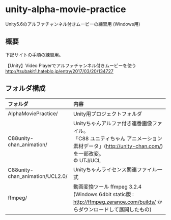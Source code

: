 # unity-alpha-movie-practice
Unity5.6のアルファチャンネル付きムービーの練習用 (Windows用)


## 概要

下記サイトの手順の練習用。

【Unity】Video Playerでアルファチャンネル付きムービーを使う  
http://tsubakit1.hateblo.jp/entry/2017/03/20/134727

## フォルダ構成

| フォルダ | 内容 |
|:-----------|:------------|
| AlphaMoviePractice/  | Unity用プロジェクトフォルダ |
| C88unity-chan_animation/         |  Unityちゃんアルファ付き連番画像ファイル。<BR>「C88 ユニティちゃん アニメーション素材データ」(http://unity-chan.com/) を一部改変。<BR>© UTJ/UCL |
| C88unity-chan_animation/UCL2.0/  |  Unityちゃんライセンス関連ファイル一式 |
| ffmpeg/ | 動画変換ツール ffmpeg 3.2.4 (Windows 64bit static版 :  http://ffmpeg.zeranoe.com/builds/ からダウンロードして展開したもの)  |
